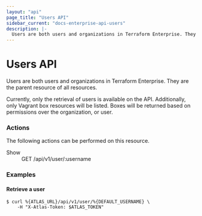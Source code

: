 ```yaml
---
layout: "api"
page_title: "Users API"
sidebar_current: "docs-enterprise-api-users"
description: |-
  Users are both users and organizations in Terraform Enterprise. They are the parent resource of all resources.
---
```


# Users API

Users are both users and organizations in Terraform Enterprise. They are the
parent resource of all resources.

Currently, only the retrieval of users is available on the API. Additionally,
only Vagrant box resources will be listed. Boxes will
be returned based on permissions over the organization, or user.

### Actions

The following actions can be performed on this resource.

<dl>
  <dt>Show</dt>
  <dd>GET /api/v1/user/:username</dd>
</dl>

### Examples

#### Retrieve a user

    $ curl %{ATLAS_URL}/api/v1/user/%{DEFAULT_USERNAME} \
        -H "X-Atlas-Token: $ATLAS_TOKEN"
